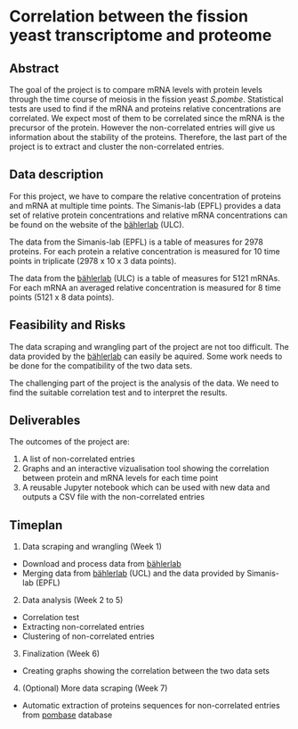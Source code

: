 # Correlation between the fission yeast transcriptome and proteome
## Abstract
The goal of the project is to compare mRNA levels with protein levels through the time course of meiosis in the fission yeast *S.pombe*. Statistical tests are used to find if the mRNA and proteins relative concentrations are correlated. We expect most of them to be correlated since the mRNA is the precursor of the protein. However the non-correlated entries will give us information about the stability of the proteins. Therefore, the last part of the project is to extract and cluster the non-correlated entries.

## Data description
For this project, we have to compare the relative concentration of proteins and mRNA at multiple time points. The Simanis-lab (EPFL) provides a data set of relative protein concentrations and relative mRNA concentrations can be found on the website of the <a href="http://bahlerweb.cs.ucl.ac.uk/projects/sexualdifferentiation/meiosis/">bählerlab</a> (ULC). 

The data from the Simanis-lab (EPFL) is a table of measures for 2978 proteins. For each protein a relative concentration is measured for 10 time points in triplicate (2978 x 10 x 3 data points).

The data from the <a href="http://bahlerweb.cs.ucl.ac.uk/projects/sexualdifferentiation/meiosis/">bählerlab</a> (ULC) is a table of measures for 5121 mRNAs. For each mRNA an averaged relative concentration is measured for 8 time points (5121 x 8 data points).

## Feasibility and Risks
The data scraping and wrangling part of the project are not too difficult. The data provided by the <a href="http://bahlerweb.cs.ucl.ac.uk/projects/sexualdifferentiation/meiosis/">bählerlab</a> can easily be aquired. Some work needs to be done for the compatibility of the two data sets.

The challenging part of the project is the analysis of the data. We need to find the suitable correlation test and to interpret the results.

## Deliverables
The outcomes of the project are:
  1. A list of non-correlated entries
  2. Graphs and an interactive vizualisation tool showing the correlation between protein and mRNA levels for each time point
  3. A reusable Jupyter notebook which can be used with new data and outputs a CSV file with the non-correlated entries

## Timeplan
1. Data scraping and wrangling (Week 1)
  * Download and process data from <a href="http://bahlerweb.cs.ucl.ac.uk/projects/sexualdifferentiation/meiosis/">bählerlab</a>
  * Merging data from <a href="http://bahlerweb.cs.ucl.ac.uk/projects/sexualdifferentiation/meiosis/">bählerlab</a> (UCL) and the data provided by Simanis-lab (EPFL)
2. Data analysis (Week 2 to 5)
  * Correlation test
  * Extracting non-correlated entries
  * Clustering of non-correlated entries
3. Finalization (Week 6)
  * Creating graphs showing the correlation between the two data sets
4. (Optional) More data scraping (Week 7)
  * Automatic extraction of proteins sequences for non-correlated entries from <a href="https://www.pombase.org/">pombase</a> database
